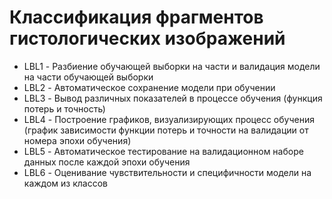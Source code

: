 # Классификация фрагментов гистологических изображений

* LBL1 - Разбиение обучающей выборки на части и валидация модели на части обучающей выборки
* LBL2 - Автоматическое сохранение модели при обучении
* LBL3 - Вывод различных показателей в процессе обучения (функция потерь и точность)
* LBL4 - Построение графиков, визуализирующих процесс обучения (график зависимости функции потерь и точности на валидации от номера эпохи обучения)
* LBL5 - Автоматическое тестирование на валидационном наборе данных после каждой эпохи обучения
* LBL6 - Оценивание чувствительности и специфичности модели на каждом из классов
